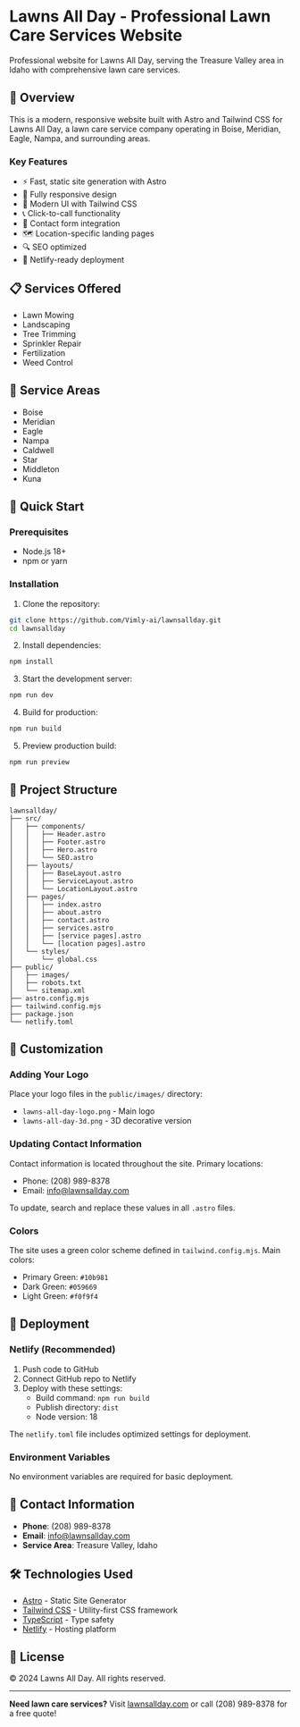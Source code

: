 # Lawns All Day - Professional Lawn Care Services Website

Professional website for Lawns All Day, serving the Treasure Valley area in Idaho with comprehensive lawn care services.

## 🌱 Overview

This is a modern, responsive website built with Astro and Tailwind CSS for Lawns All Day, a lawn care service company operating in Boise, Meridian, Eagle, Nampa, and surrounding areas.

### Key Features
- ⚡ Fast, static site generation with Astro
- 📱 Fully responsive design
- 🎨 Modern UI with Tailwind CSS
- 📞 Click-to-call functionality
- 📧 Contact form integration
- 🗺️ Location-specific landing pages
- 🔍 SEO optimized
- 🚀 Netlify-ready deployment

## 📋 Services Offered

- Lawn Mowing
- Landscaping
- Tree Trimming
- Sprinkler Repair
- Fertilization
- Weed Control

## 📍 Service Areas

- Boise
- Meridian
- Eagle
- Nampa
- Caldwell
- Star
- Middleton
- Kuna

## 🚀 Quick Start

### Prerequisites
- Node.js 18+ 
- npm or yarn

### Installation

1. Clone the repository:
```bash
git clone https://github.com/Vimly-ai/lawnsallday.git
cd lawnsallday
```

2. Install dependencies:
```bash
npm install
```

3. Start the development server:
```bash
npm run dev
```

4. Build for production:
```bash
npm run build
```

5. Preview production build:
```bash
npm run preview
```

## 📁 Project Structure

```
lawnsallday/
├── src/
│   ├── components/
│   │   ├── Header.astro
│   │   ├── Footer.astro
│   │   ├── Hero.astro
│   │   └── SEO.astro
│   ├── layouts/
│   │   ├── BaseLayout.astro
│   │   ├── ServiceLayout.astro
│   │   └── LocationLayout.astro
│   ├── pages/
│   │   ├── index.astro
│   │   ├── about.astro
│   │   ├── contact.astro
│   │   ├── services.astro
│   │   ├── [service pages].astro
│   │   └── [location pages].astro
│   └── styles/
│       └── global.css
├── public/
│   ├── images/
│   ├── robots.txt
│   └── sitemap.xml
├── astro.config.mjs
├── tailwind.config.mjs
├── package.json
└── netlify.toml
```

## 🎨 Customization

### Adding Your Logo
Place your logo files in the `public/images/` directory:
- `lawns-all-day-logo.png` - Main logo
- `lawns-all-day-3d.png` - 3D decorative version

### Updating Contact Information
Contact information is located throughout the site. Primary locations:
- Phone: (208) 989-8378
- Email: info@lawnsallday.com

To update, search and replace these values in all `.astro` files.

### Colors
The site uses a green color scheme defined in `tailwind.config.mjs`. Main colors:
- Primary Green: `#10b981`
- Dark Green: `#059669`
- Light Green: `#f0f9f4`

## 🚀 Deployment

### Netlify (Recommended)

1. Push code to GitHub
2. Connect GitHub repo to Netlify
3. Deploy with these settings:
   - Build command: `npm run build`
   - Publish directory: `dist`
   - Node version: 18

The `netlify.toml` file includes optimized settings for deployment.

### Environment Variables
No environment variables are required for basic deployment.

## 📱 Contact Information

- **Phone**: (208) 989-8378
- **Email**: info@lawnsallday.com
- **Service Area**: Treasure Valley, Idaho

## 🛠️ Technologies Used

- [Astro](https://astro.build) - Static Site Generator
- [Tailwind CSS](https://tailwindcss.com) - Utility-first CSS framework
- [TypeScript](https://www.typescriptlang.org) - Type safety
- [Netlify](https://netlify.com) - Hosting platform

## 📄 License

© 2024 Lawns All Day. All rights reserved.

---

**Need lawn care services?** Visit [lawnsallday.com](https://lawnsallday.com) or call (208) 989-8378 for a free quote!
